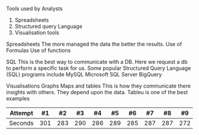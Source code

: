 Tools used by Analysts 
1. Spreadsheets 
2. Structured query Language 
3. Visualisation tools

Spreadsheets 
The more managed the data the better the results.
Use of Formulas 
Use of functions 

SQL 
This is the best way to communicate with a DB.
Here we request a db to perform a specific task for us.
Some popular Structured Query Language (SQL) programs include 
MySQL 
Microsoft SQL Server 
BigQuery

Visualisations 
Graphs Maps and tables
This is how they communicate there insights with others. 
They depend upon the data. 
Tableu is one of the best examples 

Attempt | #1 | #2 | #3 | #4 | #5 | #6 | #7 | #8 | #9 | #10 | #11
--- | --- | --- | --- |--- |--- |--- |--- |--- |--- |--- |---
Seconds | 301 | 283 | 290 | 286 | 289 | 285 | 287 | 287 | 272 | 276 | 269


